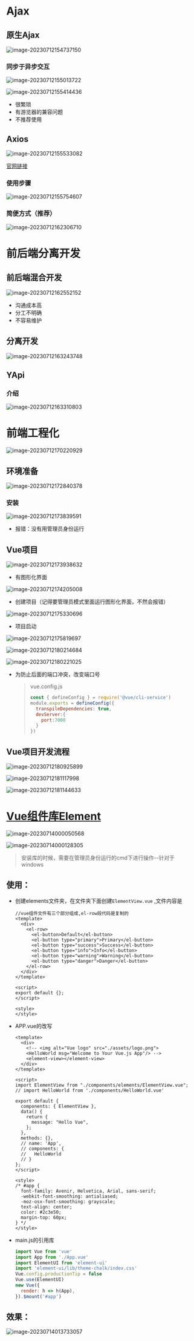 # Ajax

## 原生Ajax

![image-20230712154737150](%E5%89%8D%E7%AB%AF%E5%B7%A5%E7%A8%8B/image-20230712154737150.png)

### 同步于异步交互

![image-20230712155013722](%E5%89%8D%E7%AB%AF%E5%B7%A5%E7%A8%8B/image-20230712155013722.png)

![image-20230712155414436](%E5%89%8D%E7%AB%AF%E5%B7%A5%E7%A8%8B/image-20230712155414436.png)

- 很繁琐
- 有游览器的兼容问题
- 不推荐使用

## Axios

![image-20230712155533082](%E5%89%8D%E7%AB%AF%E5%B7%A5%E7%A8%8B/image-20230712155533082.png)

[官网链接](https://www.axios-http.cn/)

### 使用步骤

![image-20230712155754607](%E5%89%8D%E7%AB%AF%E5%B7%A5%E7%A8%8B/image-20230712155754607.png)

### 简便方式（推荐）

![image-20230712162306710](%E5%89%8D%E7%AB%AF%E5%B7%A5%E7%A8%8B/image-20230712162306710.png)

# 前后端分离开发

## 前后端混合开发

![image-20230712162552152](%E5%89%8D%E7%AB%AF%E5%B7%A5%E7%A8%8B/image-20230712162552152.png)

- 沟通成本高
- 分工不明确
- 不容易维护

## 分离开发

![image-20230712163243748](%E5%89%8D%E7%AB%AF%E5%B7%A5%E7%A8%8B/image-20230712163243748.png)

## YApi

### 介绍

![image-20230712163310803](%E5%89%8D%E7%AB%AF%E5%B7%A5%E7%A8%8B/image-20230712163310803.png)

# 前端工程化

![image-20230712170220929](%E5%89%8D%E7%AB%AF%E5%B7%A5%E7%A8%8B/image-20230712170220929.png)

## 环境准备

![image-20230712172840378](%E5%89%8D%E7%AB%AF%E5%B7%A5%E7%A8%8B/image-20230712172840378.png)

### 安装

![image-20230712173839591](%E5%89%8D%E7%AB%AF%E5%B7%A5%E7%A8%8B/image-20230712173839591.png)

- 报错：没有用管理员身份运行

## Vue项目

![image-20230712173938632](%E5%89%8D%E7%AB%AF%E5%B7%A5%E7%A8%8B/image-20230712173938632.png)

- 有图形化界面

![image-20230712174205008](%E5%89%8D%E7%AB%AF%E5%B7%A5%E7%A8%8B/image-20230712174205008.png)

- 创建项目（记得要管理员模式里面运行图形化界面，不然会报错）

![image-20230712175330696](%E5%89%8D%E7%AB%AF%E5%B7%A5%E7%A8%8B/image-20230712175330696.png)

- 项目启动

![image-20230712175819697](%E5%89%8D%E7%AB%AF%E5%B7%A5%E7%A8%8B/image-20230712175819697.png)

![image-20230712180214684](%E5%89%8D%E7%AB%AF%E5%B7%A5%E7%A8%8B/image-20230712180214684.png)

![image-20230712180221025](%E5%89%8D%E7%AB%AF%E5%B7%A5%E7%A8%8B/image-20230712180221025.png)

- 为防止后面的端口冲突，改变端口号

  > vue.config.js
  >
  > ~~~js
  > const { defineConfig } = require('@vue/cli-service')
  > module.exports = defineConfig({
  >   transpileDependencies: true,
  >   devServer:{
  >     port:7000
  >   }
  > })
  > ~~~

## Vue项目开发流程

![image-20230712180925899](%E5%89%8D%E7%AB%AF%E5%B7%A5%E7%A8%8B/image-20230712180925899.png)

![image-20230712181117998](%E5%89%8D%E7%AB%AF%E5%B7%A5%E7%A8%8B/image-20230712181117998.png)

![image-20230712181144633](%E5%89%8D%E7%AB%AF%E5%B7%A5%E7%A8%8B/image-20230712181144633.png)

# [Vue组件库Element](https://element.eleme.cn/#/en-US)

![image-20230714000050568](%E5%89%8D%E7%AB%AF%E5%B7%A5%E7%A8%8B/image-20230714000050568.png)



![image-20230714000128305](%E5%89%8D%E7%AB%AF%E5%B7%A5%E7%A8%8B/image-20230714000128305.png)

> 安装库的时候，需要在管理员身份运行的cmd下进行操作--针对于windows

## 使用：

- 创建elements文件夹，在文件夹下面创建`ElementView.vue` ,文件内容是

  ~~~vue
  //vue组件文件有三个部分组成,el-row段代码是复制的
  <template>
    <div>
      <el-row>
        <el-button>Default</el-button>
        <el-button type="primary">Primary</el-button>
        <el-button type="success">Success</el-button>
        <el-button type="info">Info</el-button>
        <el-button type="warning">Warning</el-button>
        <el-button type="danger">Danger</el-button>
      </el-row>
    </div>
  </template>
  
  <script>
  export default {};
  </script>
  
  <style>
  </style>
  ~~~

- APP.vue的改写

  ~~~vue
  <template>
    <div>
      <!-- <img alt="Vue logo" src="./assets/logo.png">
      <HelloWorld msg="Welcome to Your Vue.js App"/> -->
      <element-view></element-view>
    </div>
  </template>
  
  <script>
  import ElementView from "./components/elements/ElementView.vue";
  // import HelloWorld from './components/HelloWorld.vue'
  
  export default {
    components: { ElementView },
    data() {
      return {
        message: "Hello Vue",
      };
    },
    methods: {},
    // name: 'App',
    // components: {
    //   HelloWorld
    // }
  };
  </script>
  
  <style>
  /* #app {
    font-family: Avenir, Helvetica, Arial, sans-serif;
    -webkit-font-smoothing: antialiased;
    -moz-osx-font-smoothing: grayscale;
    text-align: center;
    color: #2c3e50;
    margin-top: 60px;
  } */
  </style>
  
  ~~~

- main.js的引用库

  ~~~js
  import Vue from 'vue'
  import App from './App.vue'
  import ElementUI from 'element-ui'
  import 'element-ui/lib/theme-chalk/index.css'
  Vue.config.productionTip = false
  Vue.use(ElementUI)
  new Vue({
    render: h => h(App),
  }).$mount('#app')
  
  ~~~

## 效果：

![image-20230714013733057](%E5%89%8D%E7%AB%AF%E5%B7%A5%E7%A8%8B/image-20230714013733057.png)


